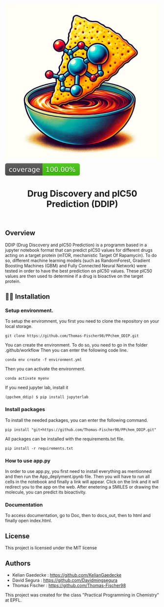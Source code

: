 ![Project Logo](assets/image_dipp.png)

![Coverage Status](assets/coverage-badge.svg)

<h1 align="center">
Drug Discovery and pIC50 Prediction (DDIP)
</h1>

<br>



## Overview

DDIP (Drug Discovery and pIC50 Prediction) is a programm based in a jupyter notebook format that can predict pIC50 values for different drugs acting on a target protein (mTOR, mechanistic Target Of Rapamycin). To do so, different machine learning models (such as RandomForest, Gradient Boosting Machines (GBM) and Fully Connected Neural Network) were tested in order to have the best prediction on pIC50 values. These pIC50 values are then used to determine if a drug is bioactive on the target protein. 

## 👩‍💻 Installation

### Setup environment. 

To setup the enviromnent, you first you need to clone the repository on your local storage. 

```
git clone https://github.com/Thomas-Fischer98/PPchem_DDIP.git
```

You can create the environment. To do so, you need to go in the folder .github/workflow 
Then you can enter the following code line.

```
conda env create -f environment.yml 
```
Then you can activate the environment. 

```
conda activate myenv
```

If you need jupyter lab, install it 

```
(ppchem_ddip) $ pip install jupyterlab
```
### Install packages

To install the needed packages, you can enter the following command. 

```
pip install "git+https://github.com/Thomas-Fischer98/PPchem_DDIP.git"
```

All packages can be installed with the requirements.txt file. 

```
pip install -r requirements.txt
```

### How to use app.py

In order to use app.py, you first need to install everything as mentionned and then run the App_deplyment.ipynb file. Then you will have to run all cells in the notebook and finally a link will appear. Click on the link and it will redirect you to the app on the web. After enetering a SMILES or drawing the molecule, you can predict its bioactivity. 

### Documentation

To access documentation, go to Doc, then to docs_out, then to html and finally open index.html. 

## License

This project is licensed under the MIT license

## Authors

- Kelian Gaedecke : https://github.com/KelianGaedecke
- David Segura : https://github.com/Davidmingsegura
- Thomas Fischer : https://github.com/Thomas-Fischer98

This project was created for the class "Practical Programming in Chemistry" at EPFL.



